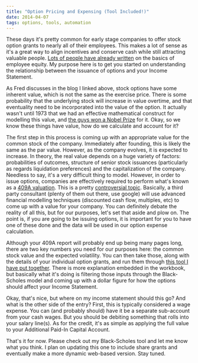 ```yaml
---
title: "Option Pricing and Expensing (Tool Included!)"
date: 2014-04-07
tags: options, tools, automation
---
```


These days it's pretty common for early stage companies to offer stock option grants to nearly all of their employees. This makes a lot of sense as it's a great way to align incentives and conserve cash while still attracting valuable people. [Lots of people have already written](http://avc.com/2010/10/employee-equity-options/) on the basics of employee equity. My purpose here is to get you started on understanding the relationship between the issuance of options and your Income Statement. 

As Fred discusses in the blog I linked above, stock options have some inherent value, which is not the same as the exercise price. There is some probability that the underlying stock will increase in value overtime, and that eventuality need to be incorporated into the value of the option. It actually wasn't until 1973 that we had an effective mathematical construct for modelling this value, and [the guys won a Nobel Prize](http://en.wikipedia.org/wiki/Black%E2%80%93Scholes_model) for it. Okay, so we know these things have value, how do we calculate and account for it?

The first step in this process is coming up with an appropriate value for the common stock of the company. Immediately after founding, this is likely the same as the par value. However, as the company evolves, it is expected to increase. In theory, the real value depends on a huge variety of factors: probabilities of outcomes, structure of senior stock issuances (particularly as regards liquidation preferences) and the capitalization of the company. Needless to say, it's a very difficult thing to model. However, in order to issue options, companies are effectively required to perform what's known as a [409A valuation](http://venturebeat.com/2011/02/03/why-you-should-care-about-409a-valuations/). This is a pretty [controversial topic](http://ithacavc.com/2011/09/21/rule-409a/). Basically, a third party consultant (plenty of them out there, use google) will use advanced financial modelling techniques (discounted cash flow, multiples, etc) to come up with a value for your company. You can definitely debate the reality of all this, but for our purposes, let's set that aside and plow on. The point is, if you are going to be issuing options, it is important for you to have one of these done and the data will be used in our option expense calculation. 

Although your 409A report will probably end up being many pages long, there are two key numbers you need for our purposes here: the common stock value and the expected volatility. You can then take those, along with the details of your individual option grants, and run them through [this tool I have put together](../assets/files/Options_Tool_rev0.xlsx). There is more explanation embedded in the workbook, but basically what it's doing is filtering those inputs through the Black-Scholes model and coming up with a dollar figure for how the options should affect your Income Statement.

 Okay, that's nice, but where on my income statement should this go? And what is the other side of the entry? First, this is typically considered a wage expense. You can (and probably should) have it be a separate sub-account from your cash wages. But you should be debiting something that rolls into your salary line(s). As for the credit, it's as simple as applying the full value to your Additional Paid-In Capital Account. 

 That's it for now. Please check out my Black-Scholes tool and let me know what you think. I plan on updating this one to include share grants and eventually make a more dynamic web-based version. Stay tuned. 



